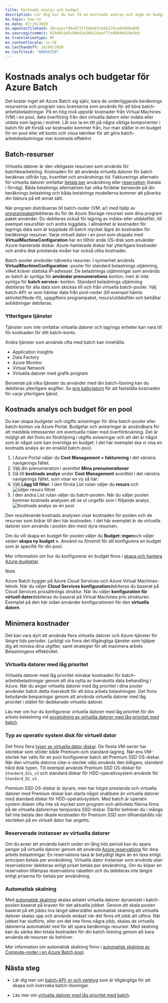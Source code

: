 ```yaml
---
title: Kostnads analys och budget
description: Lär dig hur du kan få en kostnads analys och ange en budget för de underliggande beräknings resurserna och program varu licenser som används för att köra batch-arbetsbelastningar.
ms.topic: how-to
ms.date: 07/19/2019
ms.openlocfilehash: 50ca1ecfd0a973ff39dabfcb62175ce820d0a0d6
ms.sourcegitcommit: 829d951d5c90442a38012daaf77e86046018e5b9
ms.translationtype: MT
ms.contentlocale: sv-SE
ms.lasthandoff: 10/09/2020
ms.locfileid: "88654250"
---
```

# <a name="cost-analysis-and-budgets-for-azure-batch"></a>Kostnads analys och budgetar för Azure Batch

Det kostar inget att Azure Batch sig själv, bara de underliggande beräknings resurserna och program varu licenserna som används för att köra batch-arbetsbelastningar. På en hög nivå uppstår kostnader från Virtual Machines (VM) i en pool, data överföring från den virtuella datorn eller indata eller utdata som lagras i molnet. Låt oss ta en titt på några viktiga komponenter i batch för att förstå var kostnader kommer från, hur man ställer in en budget för en pool eller ett konto och vissa tekniker för att göra batch-arbetsbelastningar mer kostnads effektivt.

## <a name="batch-resources"></a>Batch-resurser

Virtuella datorer är den viktigaste resursen som används för batchbearbetning. Kostnaden för att använda virtuella datorer för batch beräknas utifrån typ, kvantitet och användnings tid. Fakturerings alternativ för virtuella datorer omfattar [betala per](https://azure.microsoft.com/offers/ms-azr-0003p/) användning eller [reservation](../cost-management-billing/reservations/save-compute-costs-reservations.md) (betala i förväg). Båda betalnings alternativen har olika fördelar beroende på din beräknings belastning och båda betalnings modellerna kommer att påverka din faktura på ett annat sätt.

När program distribueras till batch-noder (VM: ar) med hjälp av [programpaket](batch-application-packages.md)debiteras du för de Azure Storage-resurser som dina program paket använder. Du debiteras också för lagring av indata-eller utdatafiler, till exempel resursfiler och andra loggdata. I allmänhet är kostnaden för lagrings data som är kopplade till batch mycket lägre än kostnaden för beräknings resurser. Varje virtuell dator i en pool som skapats med **VirtualMachineConfiguration** har en tillhör ande OS-disk som använder Azure-hanterade diskar. Azure-hanterade diskar har ytterligare kostnader och andra disk prestanda nivåer har också olika kostnader.

Batch-pooler använder nätverks resurser. I synnerhet används **VirtualMachineConfiguration** -pooler för standard belastnings utjämning, vilket kräver statiska IP-adresser. De belastnings utjämningar som används av batch är synliga för **användar prenumerations** konton, men är inte synliga för **batch service-** konton. Standard belastnings utjämning debiteras för alla data som skickas till och från virtuella batch-pooler. Välj batch-API: er som hämtar data från pool-noder (till exempel hämta aktivitet/Node-fil), uppgiftens programpaket, resurs/utdatafiler och behållar avbildningar debiteras.

### <a name="additional-services"></a>Ytterligare tjänster

Tjänster som inte omfattar virtuella datorer och lagrings enheter kan vara till för kostnaden för ditt batch-konto.

Andra tjänster som används ofta med batch kan innehålla:

- Application Insights
- Data Factory
- Azure Monitor
- Virtual Network
- Virtuella datorer med grafik program

Beroende på vilka tjänster du använder med din batch-lösning kan du debiteras ytterligare avgifter. Se [pris kalkylatorn](https://azure.microsoft.com/pricing/calculator/) för att fastställa kostnaden för varje ytterligare tjänst.

## <a name="cost-analysis-and-budget-for-a-pool"></a>Kostnads analys och budget för en pool

Du kan skapa budgetar och utgifts aviseringar för dina batch-pooler eller batch-konton via Azure Portal. Budgetar och aviseringar är användbara för att meddela intressenter om eventuella risker med överförbrukning. Det är möjligt att det finns en fördröjning i utgifts aviseringar och att det är något som är något som kan överstiga en budget. I det här exemplet ska vi visa en kostnads analys av en enskild batch-pool.

1. I Azure Portal väljer du **Cost Management + fakturering** i det vänstra navigerings fältet.
1. Välj din prenumeration i avsnittet **Mina prenumerationer**
1. Gå till **kostnads analys** under **Cost Management** avsnittet i det vänstra navigerings fältet, som visar en vy så här:
1. Välj **Lägg till filter**. I den första List rutan väljer du **resurs** och ![ väljer resurs filtret](./media/batch-budget/resource-filter.png)
1. I den andra List rutan väljer du batch-poolen. När du väljer poolen kommer kostnads analysen att se ut ungefär som i följande analys.
    ![Kostnads analys av en pool](./media/batch-budget/pool-cost-analysis.png)

Den resulterande kostnads analysen visar kostnaden för poolen och de resurser som bidrar till den här kostnaden. I det här exemplet är de virtuella datorer som används i poolen den mest dyra resursen.

Om du vill skapa en budget för poolen väljer du **Budget: ingen**och väljer sedan **skapa ny budget >**. Använd nu fönstret för att konfigurera en budget som är specifik för din pool.

Mer information om hur du konfigurerar en budget finns i [skapa och hantera Azure-budgetar](../cost-management-billing/costs/tutorial-acm-create-budgets.md).

> [!NOTE]
> Azure Batch bygger på Azure Cloud Services-och Azure Virtual Machines-teknik. När du väljer **Cloud Services konfiguration**debiteras du baserat på Cloud Services prissättnings struktur. När du väljer **konfiguration för virtuell dator**debiteras du baserat på Virtual Machines pris strukturen. Exemplet på den här sidan använder konfigurationen för den **virtuella datorn**.

## <a name="minimize-cost"></a>Minimera kostnader

Det kan vara dyrt att använda flera virtuella datorer och Azure-tjänster för längre tids perioder. Lyckligt vis finns det tillgängliga tjänster som hjälper dig att minska dina utgifter, samt strategier för att maximera arbets Belastningens effektivitet.

### <a name="low-priority-virtual-machines"></a>Virtuella datorer med låg prioritet

Virtuella datorer med låg prioritet minskar kostnaden för batch-arbetsbelastningar genom att dra nytta av överskotts data behandling i Azure. När du anger virtuella datorer med låg prioritet i dina pooler använder batch detta överskott för att köra arbets belastningen. Det finns betydande besparingar genom att använda virtuella datorer med låg prioritet i stället för dedikerade virtuella datorer.

Läs mer om hur du konfigurerar virtuella datorer med låg prioritet för din arbets belastning vid [användning av virtuella datorer med låg prioritet med batch](batch-low-pri-vms.md).

### <a name="virtual-machine-os-disk-type"></a>Typ av operativ system disk för virtuell dator

Det finns flera [typer av virtuella dator diskar](../virtual-machines/disks-types.md). De flesta VM-serier har storlekar som stöder både Premium-och standard-lagring. När ens VM-storlek har valts för en pool konfigurerar batch att Premium SSD OS-diskar. När den virtuella datorns icke-s-storlek väljs används den billigare, standard hård disk typen. Till exempel används Premium SSD OS-diskar för `Standard_D2s_v3` och standard diskar för HDD-operativsystem används för `Standard_D2_v3` .

Premium SSD OS-diskar är dyrare, men har högre prestanda och virtuella datorer med Premium diskar kan starta något snabbare än virtuella datorer med standard diskar för HDD-operativsystem. Med batch är operativ system disken ofta inte så mycket som program-och aktivitets filerna finns på de virtuella datorernas temporära SSD-diskar. Därför behöver du i många fall inte betala den ökade kostnaden för Premium SSD som tillhandahålls när storleken på en virtuell dator har angetts.

### <a name="reserved-virtual-machine-instances"></a>Reserverade instanser av virtuella datorer

Om du avser att använda batch under en lång tids period kan du spara pengar på virtuella datorer genom att använda [Azure reservations](../cost-management-billing/reservations/save-compute-costs-reservations.md) för dina arbets belastningar. En reservations taxa är betydligt lägre än en taxa enligt principen betala per användning. Virtuella dator instanser som används utan reservationer debiteras enligt priset betala per användning. Om du köper en reservation tillämpas reservations rabatten och du debiteras inte längre enligt priserna för betala per användning.

### <a name="automatic-scaling"></a>Automatisk skalning

Med [automatisk skalning](batch-automatic-scaling.md) skalas antalet virtuella datorer dynamiskt i batch-poolen baserat på kraven för det aktuella jobbet. Genom att skala poolen baserat på ett jobbs livs längd säkerställer automatisk skalning att virtuella datorer skalas upp och används endast när det finns ett jobb att utföra. När jobbet har slutförts, eller om det inte finns några jobb, skalas de virtuella datorerna automatiskt ned för att spara beräknings resurser. Med skalning kan du sänka den totala kostnaden för din batch-lösning genom att bara använda de resurser du behöver.

Mer information om automatisk skalning finns i [automatisk skalning av Compute-noder i en Azure Batch pool](batch-automatic-scaling.md).

## <a name="next-steps"></a>Nästa steg

- Lär dig mer om [batch-API: er och verktyg](batch-apis-tools.md) som är tillgängliga för att skapa och övervaka batch-lösningar.  

- Läs mer om [virtuella datorer med låg prioritet med batch](batch-low-pri-vms.md).
